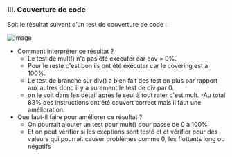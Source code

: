 ### III. Couverture de code

Soit le résultat suivant d’un test de couverture de code :

![image](https://github.com/user-attachments/assets/ac3c8f7f-4f9f-4641-95c1-1dc7ce771455)

- Comment interpréter ce résultat ?
  - Le test de mult() n'a pas été executer car cov = 0%.
  - Pour le reste c'est bon ils ont été éxécuter car le covering est à 100%.
  - Le test de branche sur div() a bien fait des test en plus par rapport aux autres donc il y a surement le test de div par 0.
  - on le voit dans les détail après le seul à tout rater c'est mult.
  -Au total 83% des instructions ont été couvert correct mais il faut une amélioration. 
- Que faut-il faire pour améliorer ce résultat ?
  - On pourrait ajouter un test pour mult() pour passe de 0 à 100%
  - Et on peut vérifier si les exeptions sont testé et et vérifier pour des valeurs qui pourrait causer problèmes comme 0, les flottants long ou négatifs
